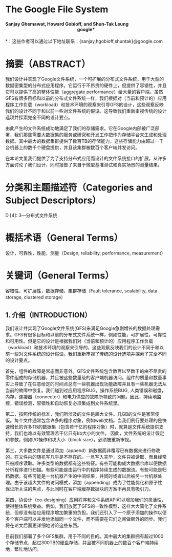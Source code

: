 # The Google File System
#### Sanjay Ghemawat, Howard Gobioff, and Shun-Tak Leung<br/><center>google*</center>

*：这些作者可以通过以下地址联系：{sanjay,hgobioff,shuntak}@google.com

# 摘要（ABSTRACT）

我们设计并实现了Google文件系统，一个可扩展的分布式文件系统，用于大型的数据密集型的分布式应用程序。它运行于不昂贵的硬件上，但提供了容错性，并且它可以提供了高的整体性能（aggregate performance）给大量的客户端。虽然GFS有很多目标和以前的分布式文件系统一样，我们根据对（当前和预计的）应用程序工作负载（workload）和技术环境的观察来引导GFS的设计，这些观察反映我们的设计不同于和以前一些对文件系统的假设。这导致我们重新审视传统的设计选项并探索完全不同的设计要点。

由此产生的文件系统成功地满足了我们的存储需求。它在Google内部被广泛部署，我们那些需要大数据集的服务或研究和开发工作把作为存储平台来生成和处理数据。其中最大的数据集群提供了数百TB的存储能力，这些存储能力由超过一千台机器上的数千个硬盘提供，并且该集群被数百个客户端并发访问。

在本论文里我们提供了为了支持分布式应用而设计的文件系统接口的扩展，从许多方面讨论了我们设计，同时报告了来自于微型基准测试和真实场景的测量结果。
 
# 分类和主题描述符（Categories and Subject Descriptors）
D [4]: 3—分布式文件系统

# 概括术语（General Terms）
设计，可靠性，性能，测量（Design, reliability, performance, measurement）

# 关键词（General Terms）
容错性，可扩展性，数据存储，集群存储（Fault tolerance, scalability, data storage, clustered storage）

## 1. 介绍（INTRODUCTION）
我们设计并实现了Google文件系统(GFS)来满足Google急剧增长的数据处理需求。GFS有很多目标和以前的分布式文件系统一样，例如性能，可扩展性，可靠性和可用性。但是它的设计是根据我们对（当前和预计的）应用程序工作负载（workload）和技术环境的观察来引导的，这些观察反映我们的设计不同于和以前一些对文件系统的设计假设。我们重新审视了传统的设计选项并探索了完全不同的设计要点。

首先，组件的故障是常态而非意外。GFS文件系统包含数百以至数千的由不昂贵的零件组成的存储机器，并且被这些数量级的客户端机器访问。组件的质量和数量事实上导致了在任意给定的时间点总有一些机器出现功能故障并且有一些机器无法从当前的故障中恢复。我们碰到过应用程序BUG，操作系统BUG, 人类错误和磁盘，内存，连接器（connector）和电力供应的故障所导致的问题。因此，持续地监控，错误检测，容错性和自动恢复必须集成到文件系统里。
 
第二，按照传统的标准，我们所涉及的文件是超大文件。几GB的文件是家常便饭。每个文件通常包含许多的程序对象，例如web文档。当我们例行要处理的是快速增长的许多TB的数据集（包含若干亿的程序对象）时，就算是文件系统提供支持，我们也难以有效管理若干亿只有kb大小的文件。
因此，文件系统的设计假定和参数，例如I/O操作和块大小（block size），必须被重新审视。

第三，大多数文件是通过添加（append）新数据而非覆写已有数据来进行修改的。在文件内的随机写几乎是不存在的。一旦写入完毕，文件只被读取，而且经常只被顺序读取。许多类型的数据都有这些特征。有些可能构成大数据仓库以便数据分析程序进行扫描。有些可能是由运行中的程序持续生成的数据流。有些可能是归档数据。有些可能是一台机器产生的中间结果，并同时或者以后被另一台机器处理。由于该超大文件的访问模式，添加（appending）成为了性能优化和原子性保证所关注的焦点，与此同时在客户端缓存数据块的方案不再具有吸引力。

第四，协设计（co-designing）应用程序和文件系统API可以增加我们的灵活性，使得整体系统受益。例如，我们放宽了GFS的一致性模型，这样大大简化了文件系统，但却没有给应用程序增加繁重的负担。我们还引入了一个原子添加的操作以便多个客户端可以并发地添加同一个文件，而不需要在它们之间做额外的同步。我们将在论文后面更详细地讨论这些东西。

目前我们部署了多个GFS集群，用于不同的目的。其中最大的集群拥有超过1000个存储节点，超过300TB的硬盘存储，并且被不同机器上的数百个客户端持续地，繁忙地访问。
